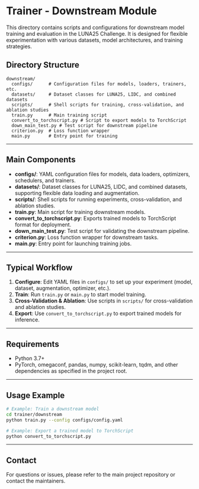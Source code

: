 # Trainer - Downstream Module

This directory contains scripts and configurations for downstream model training and evaluation in the LUNA25 Challenge. It is designed for flexible experimentation with various datasets, model architectures, and training strategies.

## Directory Structure

```
downstream/
  configs/      # Configuration files for models, loaders, trainers, etc.
  datasets/     # Dataset classes for LUNA25, LIDC, and combined datasets
  scripts/      # Shell scripts for training, cross-validation, and ablation studies
  train.py      # Main training script
  convert_to_torchscript.py # Script to export models to TorchScript
  down_main_test.py # Test script for downstream pipeline
  criterion.py  # Loss function wrapper
  main.py       # Entry point for training
```

---

## Main Components

- **configs/**: YAML configuration files for models, data loaders, optimizers, schedulers, and trainers.
- **datasets/**: Dataset classes for LUNA25, LIDC, and combined datasets, supporting flexible data loading and augmentation.
- **scripts/**: Shell scripts for running experiments, cross-validation, and ablation studies.
- **train.py**: Main script for training downstream models.
- **convert_to_torchscript.py**: Exports trained models to TorchScript format for deployment.
- **down_main_test.py**: Test script for validating the downstream pipeline.
- **criterion.py**: Loss function wrapper for downstream tasks.
- **main.py**: Entry point for launching training jobs.

---

## Typical Workflow
1. **Configure**: Edit YAML files in `configs/` to set up your experiment (model, dataset, augmentation, optimizer, etc.).
2. **Train**: Run `train.py` or `main.py` to start model training.
3. **Cross-Validation & Ablation**: Use scripts in `scripts/` for cross-validation and ablation studies.
4. **Export**: Use `convert_to_torchscript.py` to export trained models for inference.

---

## Requirements
- Python 3.7+
- PyTorch, omegaconf, pandas, numpy, scikit-learn, tqdm, and other dependencies as specified in the project root.

---

## Usage Example

```bash
# Example: Train a downstream model
cd trainer/downstream
python train.py --config configs/config.yaml

# Example: Export a trained model to TorchScript
python convert_to_torchscript.py
```

---

## Contact
For questions or issues, please refer to the main project repository or contact the maintainers. 